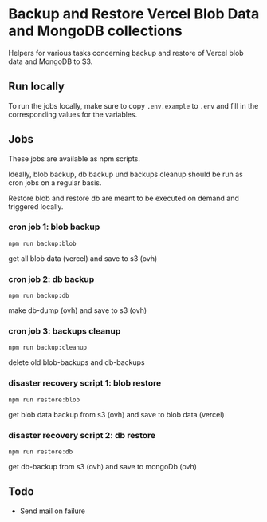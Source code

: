 # Backup and Restore Vercel Blob Data and MongoDB collections

Helpers for various tasks concerning backup and restore of Vercel blob data and MongoDB to S3.

## Run locally

To run the jobs locally, make sure to copy `.env.example` to `.env` and fill in the corresponding values for the variables.

## Jobs

These jobs are available as npm scripts.

Ideally, blob backup, db backup und backups cleanup should be run as cron jobs on a regular basis.

Restore blob and restore db are meant to be executed on demand and triggered locally.

### cron job 1: blob backup

`npm run backup:blob`

get all blob data (vercel) and save to s3 (ovh)


### cron job 2: db backup

`npm run backup:db`

make db-dump (ovh) and save to s3 (ovh)

### cron job 3: backups cleanup

`npm run backup:cleanup`

delete old blob-backups and db-backups

### disaster recovery script 1: blob restore

`npm run restore:blob`

get blob data backup from s3 (ovh) and save to blob data (vercel)

### disaster recovery script 2: db restore

`npm run restore:db`

get db-backup from s3 (ovh) and save to mongoDb (ovh)

## Todo
- Send mail on failure